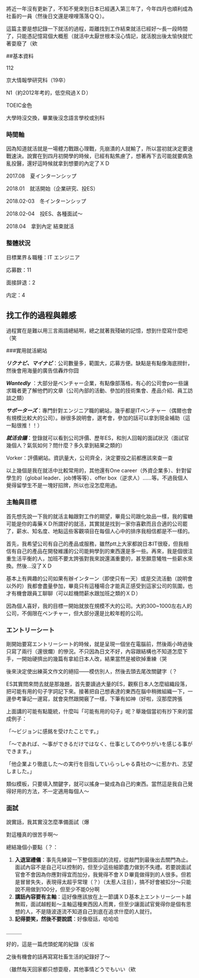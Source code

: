 將近一年沒有更新了，不知不覺來到日本已經邁入第三年了，今年四月也順利成為社畜的一員（然後日文還是哩哩落落ＱＱ）。

這篇主要是想記錄一下就活的過程，距離找到工作結束就活已經好～長一段時間了，只能憑記憶寫個大概惹（就活中太厭世根本沒心情記，就活脫出後太愉快就忙著耍廢了（欸



##基本資料

112

京大情報學研究科（19卒）

 N1（約2012年考的，低空飛過ＸＤ）

TOEIC金色

大學時沒交換，畢業後沒念語言學校或別科



### 時間軸

因為知道就活就是一場體力戰跟心理戰，先崩潰的人就輸了，所以當初就決定要速戰速決。說實在到四月初開學的時候，已經有點焦慮了，想著再下去可能就要病急亂投醫，還好這時候就拿到想要的內定了ＸＤ

2017.08　夏インターンシップ

2018.01　就活開始（企業研究、投ES）

2018.02-03　冬インターンシップ

2018.02-04　投ES、各種面試～

2018.04　拿到內定 結束就活



### 整體狀況

目標業界＆職種：IT  エンジニア

応募数：11

面接辞退：2

内定：4





## 找工作的過程與雜感

過程實在是難以用三言兩語總結啊，總之就著我殘破的記憶，想到什麼寫什麼吧（笑



###實用就活網站

***リクナビ、マイナビ***：公司數量多，範圍大，応募方便。缺點是有點像海底撈針，然後會用海量的廣告信轟炸你囧



***Wantedly*** ：大部分是ベンチャー企業，有點像部落格，有心的公司會po一些讓求職者更了解他們的文章（公司內部的活動、參加的技術集會、產品介紹、員工訪談之類）



***サポーターズ***：專門針對エンジニア職的網站，幾乎都是ITベンチャー（偶爾也會有規模比較大的公司）。辦很多說明會，選考會，參加的話可以拿到現金補助（這一點很推！！）



***就活会議***：登錄就可以看到公司評價、歷年ES，和別人回報的面試狀況（面試官幾個人？氣氛如何？問什麼？多久拿到結果之類的）

Vorker：評價網站。資訊量大，公司齊全，決定要投之前都應該來查一查



以上幾個是我在就活中比較常用的，其他還有One career（外資企業多）、針對留學生的（global leader、job博等等）、offer box（逆求人）......等。不過我個人覺得留學生不是一塊好招牌，所以也沒怎麼用過。



### 主軸與目標

首先想先說一下我的就活主軸跟對工作的期望，畢竟公司跟化妝品一樣，我的蜜糖可能是你的毒藥ＸＤ所謂好的就活，其實就是找到一家你喜歡而且合適的公司罷了，薪水、知名度、地點這些客觀項目在每個人心中的排序我相信都是不一樣的。

首先，我希望公司有自己的產品或服務，雖然ptt上大家都說日本IT很廢，但我相信有自己的產品在開發維護的公司能夠學到的東西還是多一些。再來，我是個很注重生活平衡的人，加班不要太誇張對我來說還滿重要的，甚至願意犧牲一些薪水來換。然後...沒了ＸＤ

基本上有興趣的公司如果有辦インターン（即使只有一天）或是交流活動（說明會以外的）我都會盡量參加，畢竟只有這種場合才能真正感受到這家公司的氛圍，也才有機會跟員工聊聊（可以趁機問薪水跟加班之類的ＸＤ）

因為個人喜好，我的目標一開始就放在規模不大的公司。大約300~1000左右人的公司，不侷限在ベンチャー，但大部分還是比較年輕的公司。



### エントリーシート

剛開始要寫エントリーシート的時候，就是呈現一個坐在電腦前，然後兩小時過後只寫了兩行（還很爛）的慘況。不只因為日文不好，內容跟結構也不知道怎麼下手，一開始硬擠出的幾篇有拿給日本人改，結果當然是被砍掉重練（哭

後來決定使出練英文作文的絕招——模仿別人，然後去頭去尾改關鍵字（？

ES其實問來問去就是那幾題，首先要讀過大量的ES，觀察日本人怎麼組織段落，把可能有用的句子字詞記下來。接著把自己想表達的東西在腦中稍微組織一下，一邊參考筆記一邊寫，就會突然跟開竅了一樣，下筆有如神（好啦，沒那麼誇張

上面講的可能有點籠統，什麼叫「可能有用的句子」呢？舉幾個當初有抄下來的當成例子：

「〜ビジョンに感銘を受けたことです。」

「〜であれば、〜事ができるだけではなく、仕事としてのやりがいを感じる事ができます。」

「他企業より徹底した〜の実行を目指していらっしゃる貴社の〜に惹かれ、志望しました。」

類似模板，只要填入關鍵字，就可以搖身一變成為自己的東西。當然這是我自己覺得好用的方法，不一定適用每個人～



### 面試

說實話，我其實沒怎麼準備面試（爆

對這種真的很苦手啊～



總結幾個小要點（？：

1. **入退室禮儀**：事先先練習一下整個面試的流程，從敲門到最後出去關門為止。面試內容不是自己可以控制的，但至少這些細節盡力做到不失禮。若要說面試官會不會因為你應對得宜而加分，我覺得不會ＸＤ畢竟做得到的人很多。但若是冒冒失失，表現得太超乎常理（？）（太惹人注目），搞不好會被扣分～只能說不用做到100分，但至少不能0分啊
2. **講話內容要有主軸**：這好像應該放在上一節講ＸＤ基本上エントリーシート越無瑕，面試越輕鬆～主軸這種東西因人而異，但至少讓面試官覺得你是個有思想的人，不是隨波逐流不知道自己到底在追求什麼的人就行。
3. **記得要笑，然後不要說謊**：好像廢話，哈哈哈





＿＿＿

好的，這是一篇虎頭蛇尾的紀錄（反省

之後有機會的話再寫寫社畜生活的紀錄好了～

（雖然每天回家都只想耍廢，其他事情どうでもいい（欸



